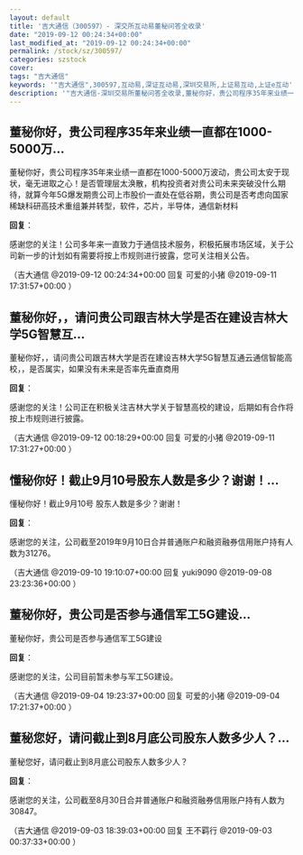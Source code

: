 ```yaml
---
layout: default
title: '吉大通信（300597）- 深交所互动易董秘问答全收录'
date: "2019-09-12 00:24:34+00:00"
last_modified_at: "2019-09-12 00:24:34+00:00"
permalink: /stock/sz/300597/
categories: szstock
cover: 
tags: "吉大通信"
keywords: '"吉大通信",300597,互动易,深证互动易,深圳交易所,上证易互动,上证e互动'
description: '"吉大通信-深圳交易所董秘问答全收录,董秘你好，贵公司程序35年来业绩一直都在1000-5000万波动，贵公司太安于现状，毫无进取之心！是否管理层太涣散，机构投资者对贵公司未来突破没什么期待，就算今年5G爆发期贵公司上市股价一直处在低谷期，贵公司是否考虑向国家稀缺科研高技术重组兼并转型，软件，芯片，半导体，通信新材料"'
---
```


## 董秘你好，贵公司程序35年来业绩一直都在1000-5000万...

董秘你好，贵公司程序35年来业绩一直都在1000-5000万波动，贵公司太安于现状，毫无进取之心！是否管理层太涣散，机构投资者对贵公司未来突破没什么期待，就算今年5G爆发期贵公司上市股价一直处在低谷期，贵公司是否考虑向国家稀缺科研高技术重组兼并转型，软件，芯片，半导体，通信新材料

**回复**：

感谢您的关注！公司多年来一直致力于通信技术服务，积极拓展市场区域，关于公司新一步的计划如有需要将按上市规则进行披露，您可关注相关公告。 

（吉大通信  @2019-09-12 00:24:34+00:00 回复 可爱的小猪  @2019-09-11 17:31:57+00:00 ）

## 董秘你好，，请问贵公司跟吉林大学是否在建设吉林大学5G智慧互...

董秘你好，，请问贵公司跟吉林大学是否在建设吉林大学5G智慧互通云通信智能高校，，是否属实，如果没有未来是否率先垂直商用

**回复**：

感谢您的关注！公司正在积极关注吉林大学关于智慧高校的建设，后期如有合作将按上市规则进行披露。 

（吉大通信  @2019-09-12 00:18:29+00:00 回复 可爱的小猪  @2019-09-11 17:31:27+00:00 ）

## 懂秘你好！截止9月10号股东人数是多少？谢谢！...

懂秘你好！截止9月10号 股东人数是多少？谢谢！

**回复**：

感谢您的关注，公司截至2019年9月10日合并普通账户和融资融券信用账户持有人数为31276。 

（吉大通信  @2019-09-10 19:10:07+00:00 回复 yuki9090  @2019-09-08 23:23:36+00:00 ）

## 董秘你好，贵公司是否参与通信军工5G建设...

董秘你好，贵公司是否参与通信军工5G建设

**回复**：

感谢您的关注，公司目前暂未参与军工5G建设。 

（吉大通信  @2019-09-04 19:23:37+00:00 回复 可爱的小猪  @2019-09-04 17:21:37+00:00 ）

## 董秘您好，请问截止到8月底公司股东人数多少人？...

董秘您好，请问截止到8月底公司股东人数多少人？

**回复**：

感谢您的关注，公司截至8月30日合并普通账户和融资融券信用账户持有人数为30847。 

（吉大通信  @2019-09-03 18:39:03+00:00 回复 王不羁行  @2019-09-03 00:37:33+00:00 ）

